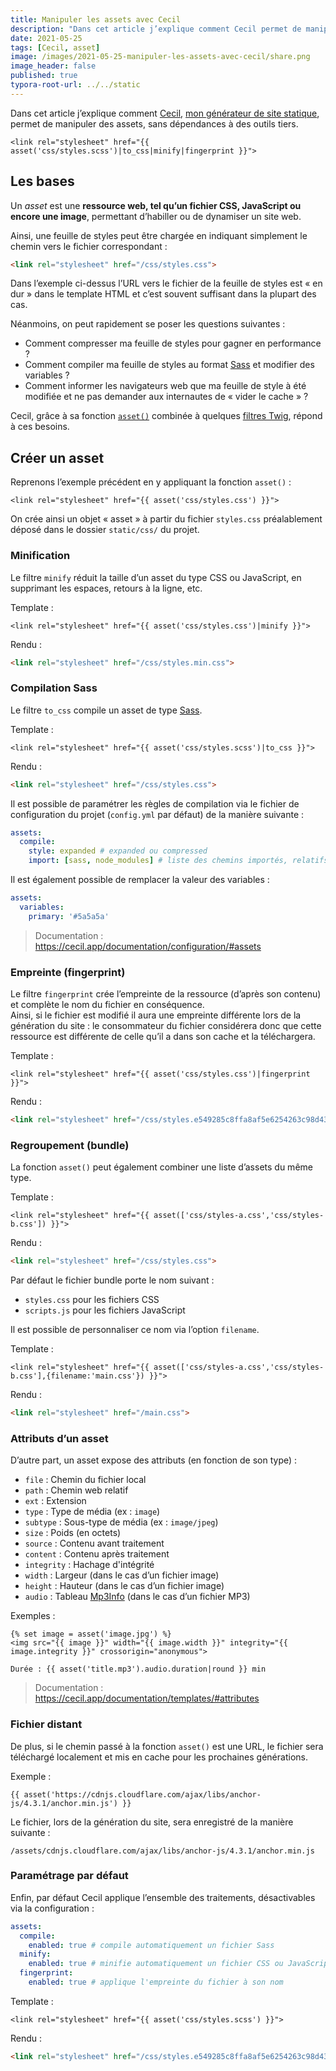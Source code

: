 ```yaml
---
title: Manipuler les assets avec Cecil
description: "Dans cet article j’explique comment Cecil permet de manipuler des assets, sans dépendances à des outils tiers."
date: 2021-05-25
tags: [Cecil, asset]
image: /images/2021-05-25-manipuler-les-assets-avec-cecil/share.png
image_header: false
published: true
typora-root-url: ../../static
---
```


Dans cet article j’explique comment [Cecil](https://cecil.app), [mon générateur de site statique](/blog/cecil-mon-generateur-de-site-statique/), permet de manipuler des assets, sans dépendances à des outils tiers.

```twig
<link rel="stylesheet" href="{{ asset('css/styles.scss')|to_css|minify|fingerprint }}">
```
<!-- break -->

## Les bases

Un _asset_ est une **ressource web, tel qu’un fichier CSS, JavaScript ou encore une image**, permettant d’habiller ou de dynamiser un site web.

Ainsi, une feuille de styles peut être chargée en indiquant simplement le chemin vers le fichier correspondant :

```html
<link rel="stylesheet" href="/css/styles.css">
```

Dans l’exemple ci-dessus l’URL vers le fichier de la feuille de styles est « en dur » dans le template HTML et c’est souvent suffisant dans la plupart des cas.

Néanmoins, on peut rapidement se poser les questions suivantes :

- Comment compresser ma feuille de styles pour gagner en performance ?
- Comment compiler ma feuille de styles au format [Sass](https://sass-lang.com) et modifier des variables ?
- Comment informer les navigateurs web que ma feuille de style à été modifiée et ne pas demander aux internautes de « vider le cache » ?

Cecil, grâce à sa fonction [`asset()`](https://cecil.app/documentation/templates/#asset) combinée à quelques [filtres Twig](https://cecil.app/documentation/templates/#filters), répond à ces besoins.

## Créer un asset

Reprenons l’exemple précédent en y appliquant la fonction `asset()` :

```twig
<link rel="stylesheet" href="{{ asset('css/styles.css') }}">
```

On crée ainsi un objet « asset » à partir du fichier `styles.css` préalablement déposé dans le dossier `static/css/` du projet.

### Minification

Le filtre `minify` réduit la taille d’un asset du type CSS ou JavaScript, en supprimant les espaces, retours à la ligne, etc.

Template :

```twig
<link rel="stylesheet" href="{{ asset('css/styles.css')|minify }}">
```

Rendu :

```html
<link rel="stylesheet" href="/css/styles.min.css">
```

### Compilation Sass

Le filtre `to_css` compile un asset de type [Sass](https://sass-lang.com).

Template :

```twig
<link rel="stylesheet" href="{{ asset('css/styles.scss')|to_css }}">
```

Rendu :

```html
<link rel="stylesheet" href="/css/styles.css">
```

Il est possible de paramétrer les règles de compilation via le fichier de configuration du projet (`config.yml` par défaut) de la manière suivante :

```yaml
assets:
  compile:
    style: expanded # expanded ou compressed
    import: [sass, node_modules] # liste des chemins importés, relatifs au dossier static/
```

Il est également possible de remplacer la valeur des variables :

```yaml
assets:
  variables:
    primary: '#5a5a5a'
```

> Documentation : <https://cecil.app/documentation/configuration/#assets>

### Empreinte (fingerprint)

Le filtre `fingerprint` crée l’empreinte de la ressource (d’après son contenu) et complète le nom du fichier en conséquence.  
Ainsi, si le fichier est modifié il aura une empreinte différente lors de la génération du site : le consommateur du fichier considérera donc que cette ressource est différente de celle qu’il a dans son cache et la téléchargera.

Template :

```twig
<link rel="stylesheet" href="{{ asset('css/styles.css')|fingerprint }}">
```

Rendu :

```html
<link rel="stylesheet" href="/css/styles.e549285c8ffa8af5e6254263c98d4397.css">
```

### Regroupement (bundle)

La fonction `asset()` peut également combiner une liste d’assets du même type.

Template :

```twig
<link rel="stylesheet" href="{{ asset(['css/styles-a.css','css/styles-b.css']) }}">
```

Rendu :

```html
<link rel="stylesheet" href="/css/styles.css">
```

Par défaut le fichier bundle porte le nom suivant :

- `styles.css` pour les fichiers CSS
- `scripts.js` pour les fichiers JavaScript

Il est possible de personnaliser ce nom via l’option `filename`.

Template :

```twig
<link rel="stylesheet" href="{{ asset(['css/styles-a.css','css/styles-b.css'],{filename:'main.css'}) }}">
```

Rendu :

```html
<link rel="stylesheet" href="/main.css">
```

### Attributs d’un asset

D’autre part, un asset expose des attributs (en fonction de son type) :

- `file` : Chemin du fichier local
- `path` : Chemin web relatif
- `ext` : Extension
- `type` : Type de média (ex : `image`)
- `subtype` : Sous-type de média (ex : `image/jpeg`)
- `size` : Poids (en octets)
- `source` : Contenu avant traitement
- `content` : Contenu après traitement
- `integrity` : Hachage d'intégrité
- `width` : Largeur (dans le cas d’un fichier image)
- `height` : Hauteur (dans le cas d’un fichier image)
- `audio` : Tableau [Mp3Info](https://github.com/wapmorgan/Mp3Info#audio-information) (dans le cas d’un fichier MP3)

Exemples :

```twig
{% set image = asset('image.jpg') %}
<img src="{{ image }}" width="{{ image.width }}" integrity="{{ image.integrity }}" crossorigin="anonymous">
```

```twig
Durée : {{ asset('title.mp3').audio.duration|round }} min
```

> Documentation : <https://cecil.app/documentation/templates/#attributes>

### Fichier distant

De plus, si le chemin passé à la fonction `asset()` est une URL, le fichier sera téléchargé localement et mis en cache pour les prochaines générations.

Exemple :

```twig
{{ asset('https://cdnjs.cloudflare.com/ajax/libs/anchor-js/4.3.1/anchor.min.js') }}
```

Le fichier, lors de la génération du site, sera enregistré de la manière suivante :

```text
/assets/cdnjs.cloudflare.com/ajax/libs/anchor-js/4.3.1/anchor.min.js
```

### Paramétrage par défaut

Enfin, par défaut Cecil applique l’ensemble des traitements, désactivables via la configuration :

```yaml
assets:
  compile:
    enabled: true # compile automatiquement un fichier Sass
  minify:
    enabled: true # minifie automatiquement un fichier CSS ou JavaScript
  fingerprint:
    enabled: true # applique l'empreinte du fichier à son nom
```

Template :

```twig
<link rel="stylesheet" href="{{ asset('css/styles.scss') }}">
```

Rendu :

```html
<link rel="stylesheet" href="/css/styles.e549285c8ffa8af5e6254263c98d4397.min.css">
```
